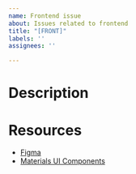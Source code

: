 ```yaml
---
name: Frontend issue
about: Issues related to frontend
title: "[FRONT]"
labels: ''
assignees: ''

---
```


# Description

# Resources
- [Figma](https://www.figma.com/design/Kc3uB2qg4Z7GPBJYc00217/Untitled?node-id=2-7&t=iFQYcXnn6xNfMCqz-1)
- [Materials UI Components](https://mui.com/material-ui/all-components/)
